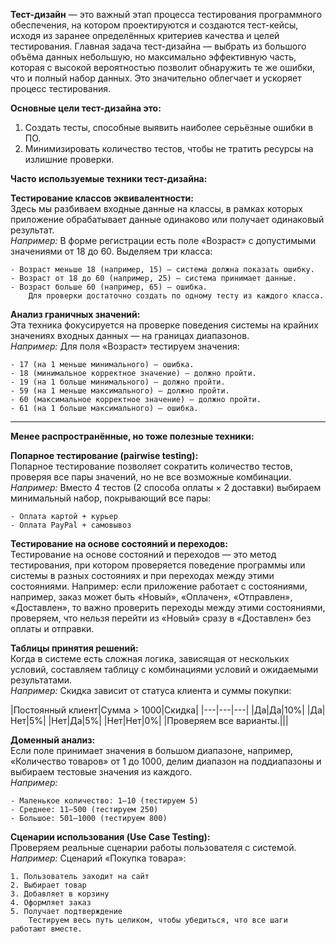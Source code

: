 **Тест-дизайн** — это важный этап процесса тестирования программного обеспечения, на котором проектируются и создаются тест-кейсы, исходя из заранее определённых критериев качества и целей тестирования. Главная задача тест-дизайна — выбрать из большого объёма данных небольшую, но максимально эффективную часть, которая с высокой вероятностью позволит обнаружить те же ошибки, что и полный набор данных. Это значительно облегчает и ускоряет процесс тестирования.

**Основные цели тест-дизайна это:**

1. Создать тесты, способные выявить наиболее серьёзные ошибки в ПО.
2. Минимизировать количество тестов, чтобы не тратить ресурсы на излишние проверки.

**Часто используемые техники тест-дизайна:**

**Тестирование классов эквивалентности:**  
    Здесь мы разбиваем входные данные на классы, в рамках которых приложение обрабатывает данные одинаково или получает одинаковый результат.  
    _Например:_ В форме регистрации есть поле «Возраст» с допустимыми значениями от 18 до 60. Выделяем три класса:
    
    - Возраст меньше 18 (например, 15) — система должна показать ошибку.
    - Возраст от 18 до 60 (например, 25) — система принимает данные.
    - Возраст больше 60 (например, 65) — ошибка.  
        Для проверки достаточно создать по одному тесту из каждого класса.
**Анализ граничных значений:**  
    Эта техника фокусируется на проверке поведения системы на крайних значениях входных данных — на границах диапазонов.  
    _Например:_ Для поля «Возраст» тестируем значения:
    
    - 17 (на 1 меньше минимального) — ошибка.
    - 18 (минимальное корректное значение) — должно пройти.
    - 19 (на 1 больше минимального) — должно пройти.
    - 59 (на 1 меньше максимального) — должно пройти.
    - 60 (максимальное корректное значение) — должно пройти.
    - 61 (на 1 больше максимального) — ошибка.

---

**Менее распространённые, но тоже полезные техники:**

**Попарное тестирование (pairwise testing):**  
    Попарное тестирование позволяет сократить количество тестов, проверяя все пары значений, но не все возможные комбинации.  
    _Например:_ Вместо 4 тестов (2 способа оплаты × 2 доставки) выбираем минимальный набор, покрывающий все пары:
    
    - Оплата картой + курьер
    - Оплата PayPal + самовывоз
**Тестирование на основе состояний и переходов:**  
Тестирование на основе состояний и переходов — это метод тестирования, при котором проверяется поведение программы или системы в разных состояниях и при переходах между этими состояниями.
Например: если приложение работает с состояниями, например, заказ может быть «Новый», «Оплачен», «Отправлен», «Доставлен», то важно проверить переходы между этими состояниями, проверяем, что нельзя перейти из «Новый» сразу в «Доставлен» без оплаты и отправки.
    
**Таблицы принятия решений:**  
    Когда в системе есть сложная логика, зависящая от нескольких условий, составляем таблицу с комбинациями условий и ожидаемыми результатами.  
    _Например:_ Скидка зависит от статуса клиента и суммы покупки:
    
|Постоянный клиент|Сумма > 1000|Скидка|
    |---|---|---|
    |Да|Да|10%|
    |Да|Нет|5%|
    |Нет|Да|5%|
    |Нет|Нет|0%|
    |Проверяем все варианты.|||
    
**Доменный анализ:**  
    Если поле принимает значения в большом диапазоне, например, «Количество товаров» от 1 до 1000, делим диапазон на поддиапазоны и выбираем тестовые значения из каждого.  
    _Например:_
    
    - Маленькое количество: 1–10 (тестируем 5)
    - Среднее: 11–500 (тестируем 250)
    - Большое: 501–1000 (тестируем 800)
**Сценарии использования (Use Case Testing):**  
    Проверяем реальные сценарии работы пользователя с системой.  
    _Например:_ Сценарий «Покупка товара»:
    
    1. Пользователь заходит на сайт
    2. Выбирает товар
    3. Добавляет в корзину
    4. Оформляет заказ
    5. Получает подтверждение  
        Тестируем весь путь целиком, чтобы убедиться, что все шаги работают вместе.